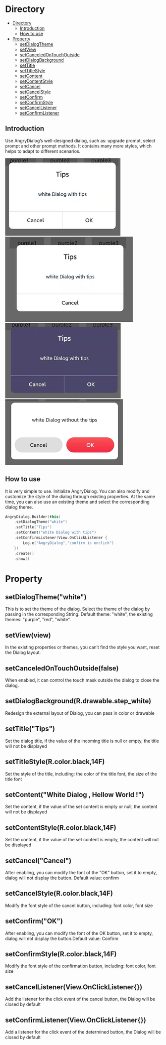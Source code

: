 # Directory

- [Directory](#directory)
  - [Introduction](#introduction)
  - [How to use](#how-to-use)
- [Property](#property)
  - [setDialogTheme](#setdialogthemewhite)
  - [setView](#setviewview)
  - [setCanceledOnTouchOutside](#setcanceledontouchoutsidefalse)
  - [setDialogBackground](#setdialogbackgroundrdrawablestep_white)
  - [setTitle](#settitletips)
  - [setTitleStyle](#settitlestylercolorblack14f)
  - [setContent](#setcontentwhite-dialog--hellow-world-)
  - [setContentStyle](#setcontentstylercolorblack14f)
  - [setCancel](#setcancelcancel)
  - [setCancelStyle](#setcancelstylercolorblack14f)
  - [setConfirm](#setconfirmok)
  - [setConfirmStyle](#setconfirmstylercolorblack14f)
  - [setCancelListener](#setcancellistenerviewonclicklistener)
  - [setConfirmListener](#setconfirmlistenerviewonclicklistener)
  
## Introduction

Use AngryDialog’s well-designed dialog, such as: upgrade prompt, select prompt and other prompt methods. It contains many more styles, which helps to adapt to different scenarios.

![white](../Image/dialog1.png) ![white2](/Image/dialog.png)![white3](../Image/dialog3.png)![white4](../Image/dialog4.png)

## How to use

It is very simple to use. Initialize AngryDialog. You can also modify and customize the style of the dialog through existing properties. At the same time, you can also use an existing theme and select the corresponding dialog theme.

```kotlin 
AngryDialog.Builder(this)
    .setDialogTheme("white")
    .setTitle("Tips")
    .setContent("white Dialog with tips")
    .setConfirmListener(View.OnClickListener {
        Log.e("AngryDialog","confirm is onclick")
    })
    .create()
    .show()
```

# Property

## setDialogTheme("white")

This is to set the theme of the dialog. Select the theme of the dialog by passing in the corresponding String. Default theme: "white", the existing themes: "purple", "red", "white".

## setView(view)

In the existing properties or themes, you can’t find the style you want, reset the Dialog layout.

## setCanceledOnTouchOutside(false)

When enabled, it can control the touch mask outside the dialog to close the dialog.

## setDialogBackground(R.drawable.step_white)

Redesign the external layout of Dialog, you can pass in color or drawable

## setTitle("Tips")

Set the dialog title, if the value of the incoming title is  null or empty, the title will not be displayed

## setTitleStyle(R.color.black,14F)

Set the style of the title, including: the color of the title font, the size of the title font

## setContent("White Dialog , Hellow World !")

Set the content, if the value of the set content is empty or null, the content will not be displayed

## setContentStyle(R.color.black,14F)

Set the content, if the value of the set content is empty, the content will not be displayed

## setCancel("Cancel")

After enabling, you can modify the font of the "OK" button, set it to empty, dialog will not display the button. Default value: confirm

## setCancelStyle(R.color.black,14F)

Modify the font style of the cancel button, including: font color, font size

## setConfirm("OK")

After enabling, you can modify the font of the OK button, set it to empty, dialog will not display the button.Default value: Confirm

## setConfirmStyle(R.color.black,14F)

Modify the font style of the confirmation button, including: font color, font size

## setCancelListener(View.OnClickListener{})

Add the listener for the click event of the cancel button, the Dialog will be closed by default

## setConfirmListener(View.OnClickListener{})

Add a listener for the click event of the determined button, the Dialog will be closed by default
